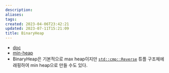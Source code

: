 ```yaml
---
description:
aliases: 
tags: 
created: 2023-04-06T23:42:21
updated: 2023-07-11T15:21:09
title: BinaryHeap
---
```

- [doc](https://doc.rust-lang.org/std/collections/struct.BinaryHeap.html)
- [min-heap](https://doc.rust-lang.org/std/collections/struct.BinaryHeap.html#min-heap)
- BinaryHeap은 기본적으로 max heap이지만 [`std::cmp::Reverse`](https://doc.rust-lang.org/std/cmp/struct.Reverse.html) 튜플 구조체에 래핑하여 min heap으로 만들 수도 있다.